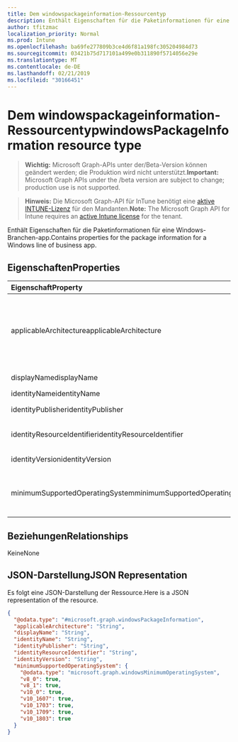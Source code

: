 ```yaml
---
title: Dem windowspackageinformation-Ressourcentyp
description: Enthält Eigenschaften für die Paketinformationen für eine Windows-Branchen-app.
author: tfitzmac
localization_priority: Normal
ms.prod: Intune
ms.openlocfilehash: ba69fe277809b3ce4d6f81a198fc305204984d73
ms.sourcegitcommit: 03421b75d717101a499e0b311890f5714056e29e
ms.translationtype: MT
ms.contentlocale: de-DE
ms.lasthandoff: 02/21/2019
ms.locfileid: "30166451"
---
```

# <a name="windowspackageinformation-resource-type"></a><span data-ttu-id="68c41-103">Dem windowspackageinformation-Ressourcentyp</span><span class="sxs-lookup"><span data-stu-id="68c41-103">windowsPackageInformation resource type</span></span>

> <span data-ttu-id="68c41-104">**Wichtig:** Microsoft Graph-APIs unter der/Beta-Version können geändert werden; die Produktion wird nicht unterstützt.</span><span class="sxs-lookup"><span data-stu-id="68c41-104">**Important:** Microsoft Graph APIs under the /beta version are subject to change; production use is not supported.</span></span>

> <span data-ttu-id="68c41-105">**Hinweis:** Die Microsoft Graph-API für InTune benötigt eine [aktive INTUNE-Lizenz](https://go.microsoft.com/fwlink/?linkid=839381) für den Mandanten.</span><span class="sxs-lookup"><span data-stu-id="68c41-105">**Note:** The Microsoft Graph API for Intune requires an [active Intune license](https://go.microsoft.com/fwlink/?linkid=839381) for the tenant.</span></span>

<span data-ttu-id="68c41-106">Enthält Eigenschaften für die Paketinformationen für eine Windows-Branchen-app.</span><span class="sxs-lookup"><span data-stu-id="68c41-106">Contains properties for the package information for a Windows line of business app.</span></span>

## <a name="properties"></a><span data-ttu-id="68c41-107">Eigenschaften</span><span class="sxs-lookup"><span data-stu-id="68c41-107">Properties</span></span>
|<span data-ttu-id="68c41-108">Eigenschaft</span><span class="sxs-lookup"><span data-stu-id="68c41-108">Property</span></span>|<span data-ttu-id="68c41-109">Typ</span><span class="sxs-lookup"><span data-stu-id="68c41-109">Type</span></span>|<span data-ttu-id="68c41-110">Beschreibung</span><span class="sxs-lookup"><span data-stu-id="68c41-110">Description</span></span>|
|:---|:---|:---|
|<span data-ttu-id="68c41-111">applicableArchitecture</span><span class="sxs-lookup"><span data-stu-id="68c41-111">applicableArchitecture</span></span>|[<span data-ttu-id="68c41-112">windowsArchitecture</span><span class="sxs-lookup"><span data-stu-id="68c41-112">windowsArchitecture</span></span>](../resources/intune-apps-windowsarchitecture.md)|<span data-ttu-id="68c41-113">Die Windows-Architektur, für die diese APP ausgeführt werden kann.</span><span class="sxs-lookup"><span data-stu-id="68c41-113">The Windows architecture for which this app can run on.</span></span> <span data-ttu-id="68c41-114">Mögliche Werte sind: `none`, `x86`, `x64`, `arm`, `neutral` und `arm64`.</span><span class="sxs-lookup"><span data-stu-id="68c41-114">Possible values are: `none`, `x86`, `x64`, `arm`, `neutral`, `arm64`.</span></span>|
|<span data-ttu-id="68c41-115">displayName</span><span class="sxs-lookup"><span data-stu-id="68c41-115">displayName</span></span>|<span data-ttu-id="68c41-116">String</span><span class="sxs-lookup"><span data-stu-id="68c41-116">String</span></span>|<span data-ttu-id="68c41-117">Der Anzeige Name.</span><span class="sxs-lookup"><span data-stu-id="68c41-117">The Display Name.</span></span>|
|<span data-ttu-id="68c41-118">identityName</span><span class="sxs-lookup"><span data-stu-id="68c41-118">identityName</span></span>|<span data-ttu-id="68c41-119">Zeichenfolge</span><span class="sxs-lookup"><span data-stu-id="68c41-119">String</span></span>|<span data-ttu-id="68c41-120">Identitätsname</span><span class="sxs-lookup"><span data-stu-id="68c41-120">The Identity Name.</span></span>|
|<span data-ttu-id="68c41-121">identityPublisher</span><span class="sxs-lookup"><span data-stu-id="68c41-121">identityPublisher</span></span>|<span data-ttu-id="68c41-122">Zeichenfolge</span><span class="sxs-lookup"><span data-stu-id="68c41-122">String</span></span>|<span data-ttu-id="68c41-123">Der Identitäts Herausgeber.</span><span class="sxs-lookup"><span data-stu-id="68c41-123">The Identity Publisher.</span></span>|
|<span data-ttu-id="68c41-124">identityResourceIdentifier</span><span class="sxs-lookup"><span data-stu-id="68c41-124">identityResourceIdentifier</span></span>|<span data-ttu-id="68c41-125">Zeichenfolge</span><span class="sxs-lookup"><span data-stu-id="68c41-125">String</span></span>|<span data-ttu-id="68c41-126">Der Identitätsressourcenbezeichner.</span><span class="sxs-lookup"><span data-stu-id="68c41-126">The Identity Resource Identifier.</span></span>|
|<span data-ttu-id="68c41-127">identityVersion</span><span class="sxs-lookup"><span data-stu-id="68c41-127">identityVersion</span></span>|<span data-ttu-id="68c41-128">Zeichenfolge</span><span class="sxs-lookup"><span data-stu-id="68c41-128">String</span></span>|<span data-ttu-id="68c41-129">Die Identitäts Version.</span><span class="sxs-lookup"><span data-stu-id="68c41-129">The Identity Version.</span></span>|
|<span data-ttu-id="68c41-130">minimumSupportedOperatingSystem</span><span class="sxs-lookup"><span data-stu-id="68c41-130">minimumSupportedOperatingSystem</span></span>|[<span data-ttu-id="68c41-131">windowsMinimumOperatingSystem</span><span class="sxs-lookup"><span data-stu-id="68c41-131">windowsMinimumOperatingSystem</span></span>](../resources/intune-apps-windowsminimumoperatingsystem.md)|<span data-ttu-id="68c41-132">Der Wert für die Mindestversion des verwendbaren Betriebssystems.</span><span class="sxs-lookup"><span data-stu-id="68c41-132">The value for the minimum applicable operating system.</span></span>|

## <a name="relationships"></a><span data-ttu-id="68c41-133">Beziehungen</span><span class="sxs-lookup"><span data-stu-id="68c41-133">Relationships</span></span>
<span data-ttu-id="68c41-134">Keine</span><span class="sxs-lookup"><span data-stu-id="68c41-134">None</span></span>

## <a name="json-representation"></a><span data-ttu-id="68c41-135">JSON-Darstellung</span><span class="sxs-lookup"><span data-stu-id="68c41-135">JSON Representation</span></span>
<span data-ttu-id="68c41-136">Es folgt eine JSON-Darstellung der Ressource.</span><span class="sxs-lookup"><span data-stu-id="68c41-136">Here is a JSON representation of the resource.</span></span>
<!-- {
  "blockType": "resource",
  "@odata.type": "microsoft.graph.windowsPackageInformation"
}
-->
``` json
{
  "@odata.type": "#microsoft.graph.windowsPackageInformation",
  "applicableArchitecture": "String",
  "displayName": "String",
  "identityName": "String",
  "identityPublisher": "String",
  "identityResourceIdentifier": "String",
  "identityVersion": "String",
  "minimumSupportedOperatingSystem": {
    "@odata.type": "microsoft.graph.windowsMinimumOperatingSystem",
    "v8_0": true,
    "v8_1": true,
    "v10_0": true,
    "v10_1607": true,
    "v10_1703": true,
    "v10_1709": true,
    "v10_1803": true
  }
}
```




